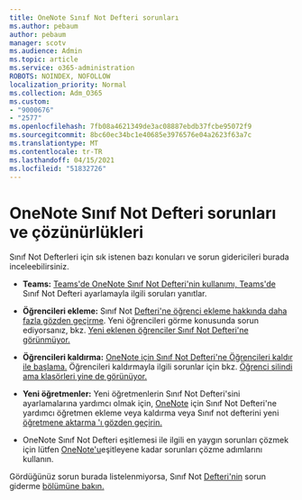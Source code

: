 ```yaml
---
title: OneNote Sınıf Not Defteri sorunları
ms.author: pebaum
author: pebaum
manager: scotv
ms.audience: Admin
ms.topic: article
ms.service: o365-administration
ROBOTS: NOINDEX, NOFOLLOW
localization_priority: Normal
ms.collection: Adm_O365
ms.custom:
- "9000676"
- "2577"
ms.openlocfilehash: 7fb08a4621349de3ac08887ebdb37fcbe95072f9
ms.sourcegitcommit: 8bc60ec34bc1e40685e3976576e04a2623f63a7c
ms.translationtype: MT
ms.contentlocale: tr-TR
ms.lasthandoff: 04/15/2021
ms.locfileid: "51832726"
---
```

# <a name="onenote-class-notebook-issues-and-resolutions"></a>OneNote Sınıf Not Defteri sorunları ve çözünürlükleri

Sınıf Not Defterleri için sık istenen bazı konuları ve sorun gidericileri burada inceleebilirsiniz.

- **Teams:** [Teams'de OneNote Sınıf Not Defteri'nin kullanımı, Teams'de](https://support.office.com/article/bd77f11f-27cd-4d41-bfbd-2b11799f1440) Sınıf Not Defteri ayarlamayla ilgili soruları yanıtlar.

- **Öğrencileri ekleme:** Sınıf Not [Defteri'ne öğrenci ekleme hakkında daha fazla gözden geçirme](https://support.office.com/article/149882af-506a-4689-9fee-39309b97aae8). Yeni öğrencileri görme konusunda sorun ediyorsanız, bkz. [Yeni eklenen öğrenciler Sınıf Not Defteri'ne görünmüyor.](https://support.office.com/article/4da02c45-b435-4af1-921b-51b8ee40e1c9)

- **Öğrencileri kaldırma:** [OneNote için Sınıf Not Defteri'ne Öğrencileri kaldır ile başlama.](https://support.office.com/article/86dcf019-408f-4de8-8055-eb61f1578c3c) Öğrencileri kaldırmayla ilgili sorunlar için bkz. [Öğrenci silindi ama klasörleri yine de görünüyor.](https://support.office.com/article/0ed81eaa-c14a-436f-bb6f-ce95f130cc71)

- **Yeni öğretmenler:** Yeni öğretmenlerin Sınıf Not Defteri'sini ayarlamalarına yardımcı olmak için, [OneNote](https://support.office.com/article/fdcb870b-49a7-4a14-9ea6-d817f88026f8) için Sınıf Not Defteri'ne yardımcı öğretmen ekleme veya kaldırma veya Sınıf not defterini yeni [öğretmene aktarma 'ı gözden geçirin.](https://support.office.com/article/84ef5d4a-0eec-4d5b-bc22-1317bc3b9027)

- OneNote Sınıf Not Defteri eşitlemesi ile ilgili en yaygın sorunları çözmek için lütfen [OneNote'u](https://support.office.com/article/Fix-issues-when-you-can-t-sync-OneNote-299495ef-66d1-448f-90c1-b785a6968d45)eşitleyene kadar sorunları çözme adımlarını kullanın.

Gördüğünüz sorun burada listelenmiyorsa, Sınıf Not [Defteri'nin](https://support.office.com/article/class-notebook-ee70aff9-52e8-449f-be6a-7cbc1d65eaea#ID0EAABAAA=Manage&ID0EABAAA=Troubleshoot) sorun giderme [bölümüne bakın.](https://support.office.com/article/class-notebook-ee70aff9-52e8-449f-be6a-7cbc1d65eaea) 


